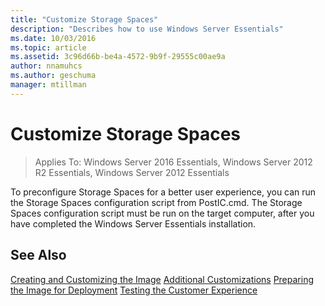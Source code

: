 ```yaml
---
title: "Customize Storage Spaces"
description: "Describes how to use Windows Server Essentials"
ms.date: 10/03/2016
ms.topic: article
ms.assetid: 3c96d66b-be4a-4572-9b9f-29555c00ae9a
author: nnamuhcs
ms.author: geschuma
manager: mtillman
---
```


# Customize Storage Spaces

>Applies To: Windows Server 2016 Essentials, Windows Server 2012 R2 Essentials, Windows Server 2012 Essentials

To preconfigure Storage Spaces for a better user experience, you can run the Storage Spaces configuration script from PostIC.cmd. The Storage Spaces configuration script must be run on the target computer, after you have completed the  Windows Server Essentials installation.

## See Also

 [Creating and Customizing the Image](Creating-and-Customizing-the-Image.md)
 [Additional Customizations](Additional-Customizations.md)
 [Preparing the Image for Deployment](Preparing-the-Image-for-Deployment.md)
 [Testing the Customer Experience](Testing-the-Customer-Experience.md)

